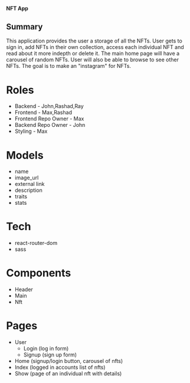 #### NFT App

## Summary

This application provides the user a storage of all the NFTs. User gets to sign in, add NFTs in their own collection, access each individual NFT and read about it more indepth or delete it. The main home page will have a carousel of random NFTs. User will also be able to browse to see other NFTs. The goal is to make an "instagram" for NFTs.

# Roles

- Backend - John,Rashad,Ray
- Frontend - Max,Rashad
- Frontend Repo Owner - Max
- Backend Repo Owner - John
- Styling - Max

# Models

- name
- image_url
- external link
- description
- traits
- stats

# Tech

- react-router-dom
- sass

# Components

- Header
- Main
- Nft

# Pages

- User
  - Login (log in form)
  - Signup (sign up form)
- Home (signup/login button, carousel of nfts)
- Index (logged in accounts list of nfts)
- Show (page of an individual nft with details)
